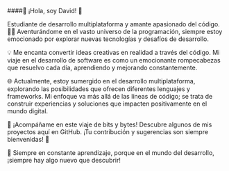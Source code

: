 ####👋 ¡Hola, soy David! 🚀

Estudiante de desarrollo multiplataforma y amante apasionado del código. 👨‍💻 Aventurándome en el vasto universo de la programación, siempre estoy emocionado por explorar nuevas tecnologías y desafíos de desarrollo.

💡 Me encanta convertir ideas creativas en realidad a través del código. Mi viaje en el desarrollo de software es como un emocionante rompecabezas que resuelvo cada día, aprendiendo y mejorando constantemente.

🌐 Actualmente, estoy sumergido en el desarrollo multiplataforma, explorando las posibilidades que ofrecen diferentes lenguajes y frameworks. Mi enfoque va más allá de las líneas de código; se trata de construir experiencias y soluciones que impacten positivamente en el mundo digital.

🚀 ¡Acompáñame en este viaje de bits y bytes! Descubre algunos de mis proyectos aquí en GitHub. ¡Tu contribución y sugerencias son siempre bienvenidas! 🤝

🌱 Siempre en constante aprendizaje, porque en el mundo del desarrollo, ¡siempre hay algo nuevo que descubrir!
